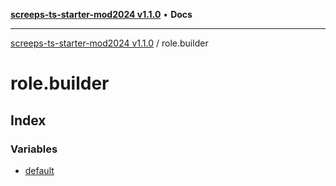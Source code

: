 [**screeps-ts-starter-mod2024 v1.1.0**](../README.md) • **Docs**

***

[screeps-ts-starter-mod2024 v1.1.0](../modules.md) / role.builder

# role.builder

## Index

### Variables

- [default](variables/default.md)
